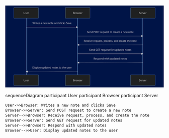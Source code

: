 ![Diagram](mermaid-diagram-2023-09-02-210612.png)


sequenceDiagram
    participant User
    participant Browser
    participant Server

    User->>Browser: Writes a new note and clicks Save
    Browser->>Server: Send POST request to create a new note
    Server-->>Browser: Receive request, process, and create the note
    Browser->>Server: Send GET request for updated notes
    Server-->>Browser: Respond with updated notes
    Browser-->>User: Display updated notes to the user
